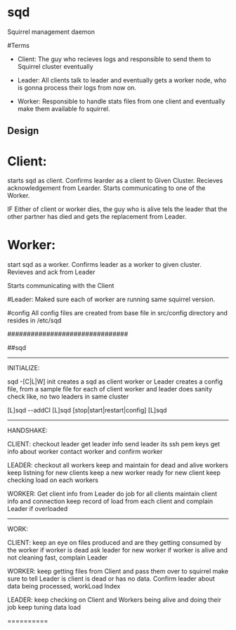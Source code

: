 # sqd
Squirrel management daemon

#Terms

* Client:
The guy who recieves logs and responsible to send them to Squirrel cluster eventually

* Leader:
All clients talk to leader and eventually gets a worker node, who is gonna process their logs from now on.

* Worker:
Responsible to handle stats files from one client and eventually make them available fo squirrel.

## Design

# Client:
starts sqd as client.
Confirms learder as a client to Given Cluster.
Recieves acknowledgement from Learder.
Starts communicating to one of the Worker.

IF Either of client or worker dies, the guy who is alive tels the leader that the other partner has died and
gets the replacement from Leader.

# Worker:
start sqd as a worker.
Confirms leader as a worker to given cluster.
Revieves and ack from Leader

Starts communicating with the Client


#Leader:
Maked sure each of worker are running same squirrel version.

#config
All config files are created from base file in src/config directory and resides in /etc/sqd


###############################

##sqd

-------
INITIALIZE:

sqd -[C|L|W] init
	creates a sqd as client worker or Leader
	creates a config file, from a sample file for each of client worker and leader
	does sanity check like, no two leaders in same cluster
	
[L]sqd --addCl <client-ip>
[L]sqd [stop|start|restart|config]
[L]sqd 

-------
HANDSHAKE:

CLIENT:
	checkout leader
	get leader info
	send leader its ssh pem keys
	get info about worker
	contact worker and confirm worker

LEADER:
	checkout all workers
	keep and maintain for dead and alive workers
	keep listning for new clients
	keep a new worker ready for new client
	keep checking load on each workers

WORKER:
	Get client info from Leader
	do job for all clients
	maintain client info and connection
	keep record of load from each client and complain Leader if overloaded

--------
WORK:

CLIENT:
	keep an eye on files produced and are they getting consumed by the worker
	if worker is dead ask leader for new worker
	if worker is alive and not cleaning fast, complain Leader

WORKER:
	keep getting files from Client and pass them over to squirrel
	make sure to tell Leader is client is dead or has no data.
	Confirm leader about data being processed, workLoad Index

LEADER:
	keep checking on Client and Workers being alive and doing their job
	keep tuning data load
	
==========

